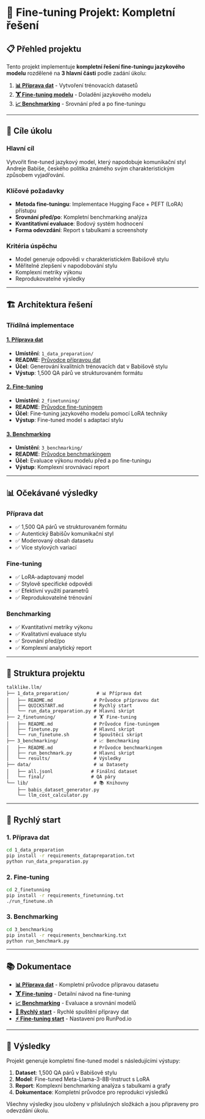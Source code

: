 # 🎯 Fine-tuning Projekt: Kompletní řešení

## 📋 Přehled projektu

Tento projekt implementuje **kompletní řešení fine-tuningu jazykového modelu** rozdělené na **3 hlavní části** podle zadání úkolu:

1. **[📊 Příprava dat](#1-příprava-dat)** - Vytvoření trénovacích datasetů
2. **[🏋️ Fine-tuning modelu](#2-fine-tuning)** - Doladění jazykového modelu  
3. **[📈 Benchmarking](#3-benchmarking)** - Srovnání před a po fine-tuningu

---

## 🎯 Cíle úkolu

### Hlavní cíl
Vytvořit fine-tuned jazykový model, který napodobuje komunikační styl Andreje Babiše, českého politika známého svým charakteristickým způsobem vyjadřování.

### Klíčové požadavky
- **Metoda fine-tuningu**: Implementace Hugging Face + PEFT (LoRA) přístupu
- **Srovnání před/po**: Kompletní benchmarking analýza
- **Kvantitativní evaluace**: Bodový systém hodnocení
- **Forma odevzdání**: Report s tabulkami a screenshoty

### Kritéria úspěchu
- Model generuje odpovědi v charakteristickém Babišově stylu
- Měřitelné zlepšení v napodobování stylu
- Komplexní metriky výkonu
- Reprodukovatelné výsledky

---

## 🏗️ Architektura řešení

### Třídílná implementace

#### [1. Příprava dat](#1-příprava-dat)
- **Umístění**: `1_data_preparation/`
- **README**: [Průvodce přípravou dat](1_data_preparation/README.md)
- **Účel**: Generování kvalitních trénovacích dat v Babišově stylu
- **Výstup**: 1,500 QA párů ve strukturovaném formátu

#### [2. Fine-tuning](#2-fine-tuning)
- **Umístění**: `2_finetunning/`
- **README**: [Průvodce fine-tuningem](2_finetunning/README.md)
- **Účel**: Fine-tuning jazykového modelu pomocí LoRA techniky
- **Výstup**: Fine-tuned model s adaptací stylu

#### [3. Benchmarking](#3-benchmarking)
- **Umístění**: `3_benchmarking/`
- **README**: [Průvodce benchmarkingem](3_benchmarking/README.md)
- **Účel**: Evaluace výkonu modelu před a po fine-tuningu
- **Výstup**: Komplexní srovnávací report

---

## 📊 Očekávané výsledky

### Příprava dat
- ✅ 1,500 QA párů ve strukturovaném formátu
- ✅ Autentický Babišův komunikační styl
- ✅ Moderovaný obsah datasetu
- ✅ Více stylových variací

### Fine-tuning
- ✅ LoRA-adaptovaný model
- ✅ Stylově specifické odpovědi
- ✅ Efektivní využití parametrů
- ✅ Reprodukovatelné trénování

### Benchmarking
- ✅ Kvantitativní metriky výkonu
- ✅ Kvalitativní evaluace stylu
- ✅ Srovnání před/po
- ✅ Komplexní analytický report

---

## 📁 Struktura projektu

```
talklike.llm/
├── 1_data_preparation/          # 📊 Příprava dat
│   ├── README.md               # Průvodce přípravou dat
│   ├── QUICKSTART.md           # Rychlý start
│   └── run_data_preparation.py # Hlavní skript
├── 2_finetunning/              # 🏋️ Fine-tuning
│   ├── README.md               # Průvodce fine-tuningem
│   ├── finetune.py             # Hlavní skript
│   └── run_finetune.sh         # Spouštěcí skript
├── 3_benchmarking/             # 📈 Benchmarking
│   ├── README.md               # Průvodce benchmarkingem
│   ├── run_benchmark.py        # Hlavní skript
│   └── results/                # Výsledky
├── data/                       # 📊 Datasety
│   ├── all.jsonl              # Finální dataset
│   └── final/                 # QA páry
└── lib/                        # 📚 Knihovny
    ├── babis_dataset_generator.py
    └── llm_cost_calculator.py
```

---

## 🚀 Rychlý start

### 1. Příprava dat
```bash
cd 1_data_preparation
pip install -r requirements_datapreparation.txt
python run_data_preparation.py
```

### 2. Fine-tuning
```bash
cd 2_finetunning
pip install -r requirements_finetunning.txt
./run_finetune.sh
```

### 3. Benchmarking
```bash
cd 3_benchmarking
pip install -r requirements_benchmarking.txt
python run_benchmark.py
```

---

## 📚 Dokumentace

- **[📊 Příprava dat](1_data_preparation/README.md)** - Kompletní průvodce přípravou datasetu
- **[🏋️ Fine-tuning](2_finetunning/README.md)** - Detailní návod na fine-tuning
- **[📈 Benchmarking](3_benchmarking/README.md)** - Evaluace a srovnání modelů
- **[🚀 Rychlý start](1_data_preparation/QUICKSTART.md)** - Rychlé spuštění přípravy dat
- **[⚡ Fine-tuning start](2_finetunning/RUNPOD_SETUP.md)** - Nastavení pro RunPod.io

---

## 🎯 Výsledky

Projekt generuje kompletní fine-tuned model s následujícími výstupy:

1. **Dataset**: 1,500 QA párů v Babišově stylu
2. **Model**: Fine-tuned Meta-Llama-3-8B-Instruct s LoRA
3. **Report**: Komplexní benchmarking analýza s tabulkami a grafy
4. **Dokumentace**: Kompletní průvodce pro reprodukci výsledků

Všechny výsledky jsou uloženy v příslušných složkách a jsou připraveny pro odevzdání úkolu.

